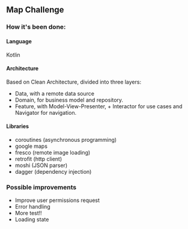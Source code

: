 ## Map Challenge

### How it's been done:

#### Language
Kotlin

#### Architecture
Based on Clean Architecture, divided into three layers:

* Data, with a remote data source
* Domain, for business model and repository.
* Feature, with Model-View-Presenter, + Interactor for use cases and Navigator for navigation.

#### Libraries
* coroutines (asynchronous programming)
* google maps
* fresco (remote image loading)
* retrofit (http client)
* moshi (JSON parser)
* dagger (dependency injection)

### Possible improvements
* Improve user permissions request
* Error handling
* More test!!
* Loading state